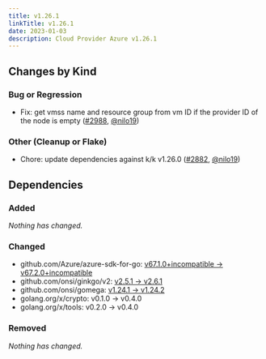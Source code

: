 ```yaml
---
title: v1.26.1
linkTitle: v1.26.1
date: 2023-01-03
description: Cloud Provider Azure v1.26.1
---
```



## Changes by Kind

### Bug or Regression

- Fix: get vmss name and resource group from vm ID if the provider ID of the node is empty ([#2988](https://github.com/kubernetes-sigs/cloud-provider-azure/pull/2988), [@nilo19](https://github.com/nilo19))

### Other (Cleanup or Flake)

- Chore: update dependencies against k/k v1.26.0 ([#2882](https://github.com/kubernetes-sigs/cloud-provider-azure/pull/2882), [@nilo19](https://github.com/nilo19))

## Dependencies

### Added
_Nothing has changed._

### Changed
- github.com/Azure/azure-sdk-for-go: [v67.1.0+incompatible → v67.2.0+incompatible](https://github.com/Azure/azure-sdk-for-go/compare/v67.1.0...v67.2.0)
- github.com/onsi/ginkgo/v2: [v2.5.1 → v2.6.1](https://github.com/onsi/ginkgo/v2/compare/v2.5.1...v2.6.1)
- github.com/onsi/gomega: [v1.24.1 → v1.24.2](https://github.com/onsi/gomega/compare/v1.24.1...v1.24.2)
- golang.org/x/crypto: v0.1.0 → v0.4.0
- golang.org/x/tools: v0.2.0 → v0.4.0

### Removed
_Nothing has changed._
